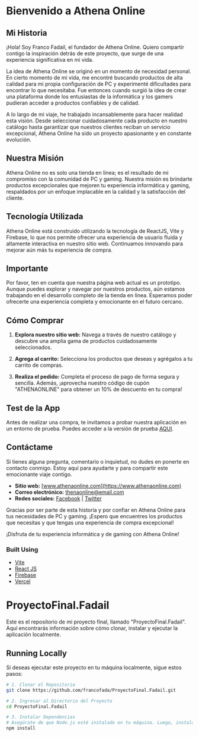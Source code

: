 # Bienvenido a Athena Online

## Mi Historia

¡Hola! Soy Franco Fadail, el fundador de Athena Online. Quiero compartir contigo la inspiración detrás de este proyecto, que surge de una experiencia significativa en mi vida.

La idea de Athena Online se originó en un momento de necesidad personal. En cierto momento de mi vida, me encontré buscando productos de alta calidad para mi propia configuración de PC y experimenté dificultades para encontrar lo que necesitaba. Fue entonces cuando surgió la idea de crear una plataforma donde los entusiastas de la informática y los gamers pudieran acceder a productos confiables y de calidad.

A lo largo de mi viaje, he trabajado incansablemente para hacer realidad esta visión. Desde seleccionar cuidadosamente cada producto en nuestro catálogo hasta garantizar que nuestros clientes reciban un servicio excepcional, Athena Online ha sido un proyecto apasionante y en constante evolución.

## Nuestra Misión

Athena Online no es solo una tienda en línea; es el resultado de mi compromiso con la comunidad de PC y gaming. Nuestra misión es brindarte productos excepcionales que mejoren tu experiencia informática y gaming, respaldados por un enfoque implacable en la calidad y la satisfacción del cliente.

## Tecnología Utilizada

Athena Online está construido utilizando la tecnología de ReactJS, Vite y Firebase, lo que nos permite ofrecer una experiencia de usuario fluida y altamente interactiva en nuestro sitio web. Continuamos innovando para mejorar aún más tu experiencia de compra.

## Importante

Por favor, ten en cuenta que nuestra página web actual es un prototipo. Aunque puedes explorar y navegar por nuestros productos, aún estamos trabajando en el desarrollo completo de la tienda en línea. Esperamos poder ofrecerte una experiencia completa y emocionante en el futuro cercano.

## Cómo Comprar

1. **Explora nuestro sitio web:** Navega a través de nuestro catálogo y descubre una amplia gama de productos cuidadosamente seleccionados.

2. **Agrega al carrito:** Selecciona los productos que deseas y agrégalos a tu carrito de compras.

3. **Realiza el pedido:** Completa el proceso de pago de forma segura y sencilla. Además, ¡aprovecha nuestro código de cupón "ATHENAONLINE" para obtener un 10% de descuento en tu compra!

## Test de la App

Antes de realizar una compra, te invitamos a probar nuestra aplicación en un entorno de prueba. Puedes acceder a la versión de prueba [AQUI](https://athenasonline.vercel.app/).

## Contáctame

Si tienes alguna pregunta, comentario o inquietud, no dudes en ponerte en contacto conmigo. Estoy aquí para ayudarte y para compartir este emocionante viaje contigo.

- **Sitio web:** [www.athenaonline.com](https://www.athenaonline.com)
- **Correo electrónico:** [thenaonline@email.com](mailto:thenaonline@email.com)
- **Redes sociales:** [Facebook](https://www.facebook.com/AthenaOnline) | [Twitter](https://twitter.com/AthenaOnline)

Gracias por ser parte de esta historia y por confiar en Athena Online para tus necesidades de PC y gaming. ¡Espero que encuentres los productos que necesitas y que tengas una experiencia de compra excepcional!

¡Disfruta de tu experiencia informática y de gaming con Athena Online!


### Built Using
- [Vite](https://vitejs.dev/)
- [React JS](https://reactjs.org/)
- [Firebase](https://firebase.google.com/)
- [Vercel](https://vercel.com/)


# ProyectoFinal.Fadail

Este es el repositorio de mi proyecto final, llamado "ProyectoFinal.Fadail". Aquí encontrarás información sobre cómo clonar, instalar y ejecutar la aplicación localmente.

## Running Locally

Si deseas ejecutar este proyecto en tu máquina localmente, sigue estos pasos:

```bash
# 1. Clonar el Repositorio
git clone https://github.com/francofada/ProyectoFinal.Fadail.git

# 2. Ingresar al Directorio del Proyecto
cd ProyectoFinal.Fadail

# 3. Instalar Dependencias
# Asegúrate de que Node.js esté instalado en tu máquina. Luego, instala las dependencias del proyecto ejecutando:
npm install
